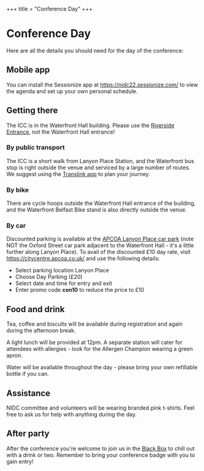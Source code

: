 +++
title = "Conference Day"
+++

# Conference Day

Here are all the details you should need for the day of the conference:

## Mobile app

You can install the Sessionize app at https://nidc22.sessionize.com/ to view the agenda and set up your own personal schedule.

## Getting there

The ICC is in the Waterfront Hall building. Please use the [Riverside Entrance](https://goo.gl/maps/HBpsZp54xJoYbWHG6), not the Waterfront Hall entrance!

### By public transport

The ICC is a short walk from Lanyon Place Station, and the Waterfront bus stop is right outside the venue and serviced by a large number of routes. We suggest using the [Translink app](https://www.translink.co.uk/UsingOurServicesandProducts/OurApps/JourneyPlannerApp) to plan your journey.

### By bike

There are cycle hoops outside the Waterfront Hall entrance of the building, and the Waterfront Belfast Bike stand is also directly outside the venue.

### By car

Discounted parking is available at the [APCOA Lanyon Place car park](https://goo.gl/maps/kY77gfY7MKkEic7d8) (note NOT the Oxford Street car park adjacent to the Waterfront Hall - it's a little further along Lanyon Place). To avail of the discounted £10 day rate, visit https://citycentre.apcoa.co.uk/ and use the following details:

* Select parking location Lanyon Place
* Choose Day Parking (£20)
* Select date and time for entry and exit
* Enter promo code **con10** to reduce the price to £10

## Food and drink

Tea, coffee and biscuits will be available during registration and again during the afternoon break.

A light lunch will be provided at 12pm. A separate station will cater for attendees with allergies - look for the Allergen Champion wearing a green apron.

Water will be available throughout the day - please bring your own refillable bottle if you can.

## Assistance

NIDC committee and volunteers will be wearing branded pink t-shirts. Feel free to ask us for help with anything during the day.

## After party

After the conference you're welcome to join us in the [Black Box](https://goo.gl/maps/WRVmPTGkQx2GcWfy5) to chill out with a drink or two. Remember to bring your conference badge with you to gain entry!
